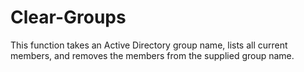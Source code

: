 # Clear-Groups
This function takes an Active Directory group name, lists all current members, and removes the members from the supplied group name.